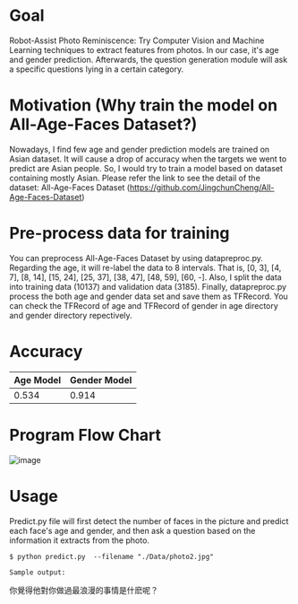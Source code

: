 # Goal
Robot-Assist Photo Reminiscence: 
Try Computer Vision and Machine Learning techniques to extract features from photos.
In our case, it's age and gender prediction.
Afterwards, the question generation module will ask a specific questions lying in a certain category.

# Motivation (Why train the model on All-Age-Faces Dataset?)
Nowadays, I find few age and gender prediction models are trained on Asian dataset.
It will cause a drop of accuracy when the targets we went to predict are Asian people.
So, I would try to train a model based on dataset containing mostly Asian.
Please refer the link to see the detail of the dataset: All-Age-Faces Dataset
(https://github.com/JingchunCheng/All-Age-Faces-Dataset) 

# Pre-process data for training
You can preprocess All-Age-Faces Dataset by using datapreproc.py. Regarding the age, it will re-label the data to 
8 intervals. That is, [0, 3], [4, 7], [8, 14], [15, 24], [25, 37], [38, 47], [48, 59], [60, -]. 
Also, I split the data into training data (10137) and validation data (3185).
Finally, datapreproc.py process the both age and gender data set and save them as TFRecord.
You can check the TFRecord of age and TFRecord of gender in age directory and gender directory repectively.

# Accuracy
|   Age Model   | Gender Model |
| ------------- | -------------|
|     0.534     |    0.914     |

# Program Flow Chart
![image](https://https://github.com/middleyuan/All-Age-Faces-Dataset/blob/master/flow_chart.png)

# Usage 
Predict.py file will first detect the number of faces in the picture and predict each face's age and gender, and then ask a question based on the information it extracts from the photo.

```
$ python predict.py  --filename "./Data/photo2.jpg"

Sample output: 
```
你覺得他對你做過最浪漫的事情是什麽呢？
```
